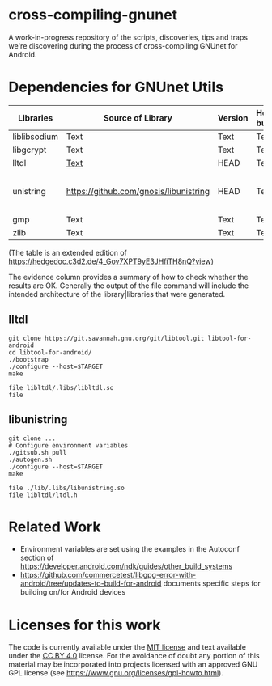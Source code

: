 # cross-compiling-gnunet
A work-in-progress repository of the scripts, discoveries, tips and traps we're discovering during the process of cross-compiling GNUnet for Android.

# Dependencies for GNUnet Utils
| Libraries | Source of Library | Version | How built | Local location on build machine | Evidence |
| -------- | -------- | -------- |  -------- | -------- | -------- |
| liblibsodium| Text     | Text     | Text     | Text     | Text     |
| libgcrypt| Text     | Text     | Text     | Text     | Text     |
| lltdl| [Text](https://git.savannah.gnu.org/git/libtool.git)     | HEAD     | Text     | Text     | file libltdl/.libs/libltdl.so   |
| unistring| https://github.com/gnosis/libunistring     | HEAD     | Text     | ~/x-compile-gnunet-sandbox/libunistring-for-android     | `file ./lib/.libs/libunistring.so` |
| gmp| Text     | Text     | Text     | Text     | Text     |
| zlib| Text     | Text     | Text     | Text     | Text     |

(The table is an extended edition of https://hedgedoc.c3d2.de/4_Gov7XPT9yE3JHfiTH8nQ?view)

The evidence column provides a summary of how to check whether the results are OK. Generally the output of the file command will include the intended architecture of the library|libraries that were generated.

## lltdl
```
git clone https://git.savannah.gnu.org/git/libtool.git libtool-for-android
cd libtool-for-android/
./bootstrap
./configure --host=$TARGET
make

file libltdl/.libs/libltdl.so
file 
```

## libunistring
```
git clone ...
# Configure environment variables
./gitsub.sh pull
./autogen.sh 
./configure --host=$TARGET
make

file ./lib/.libs/libunistring.so
file libltdl/ltdl.h
```

# Related Work

- Environment variables are set using the examples in the Autoconf section of https://developer.android.com/ndk/guides/other_build_systems
- https://github.com/commercetest/libgpg-error-with-android/tree/updates-to-build-for-android documents specific steps for building on/for Android devices

# Licenses for this work
The code is currently available under the [MIT license](https://github.com/commercetest/cross-compiling-gnunet?tab=MIT-1-ov-file#readme) and text available under the [CC BY 4.0](https://creativecommons.org/licenses/by/4.0/) license. For the avoidance of doubt any portion of this material may be incorporated into projects licensed with an approved GNU GPL license (see https://www.gnu.org/licenses/gpl-howto.html).
